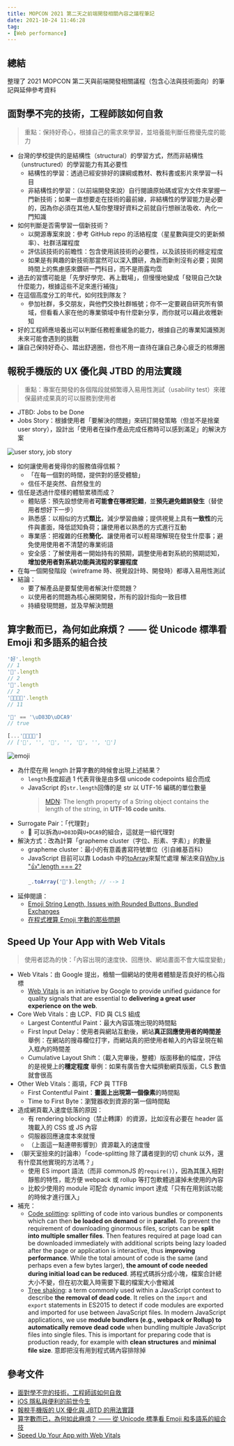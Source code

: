 ```yaml
---
title: MOPCON 2021 第二天之前端開發相關內容之議程筆記
date: 2021-10-24 11:46:28
tag:
- [Web performance]
---
```


## 總結

整理了 2021 MOPCON 第二天與前端開發相關議程（包含心法與技術面向）的筆記與延伸參考資料

## 面對學不完的技術，工程師該如何自救

> 重點：保持好奇心，根據自己的需求來學習，並培養能判斷任務優先度的能力

- 台灣的學校提供的是結構性（structural）的學習方式，然而非結構性（unstructured）的學習能力有其必要性
  - 結構性的學習：透過已經安排好的課綱或教材、教科書或影片來學習一科目
  - 非結構性的學習：（以前端開發來說）自行閱讀原始碼或官方文件來掌握一門新技術；如果一直想要走在技術的最前線，非結構性的學習能力是必要的，因為你必須在其他人幫你整理好資料之前就自行想辦法吸收、內化一門知識
- 如何判斷是否需學習一個新技術？
  - 以開源專案來說：參考 GitHub repo 的活絡程度（星星數與提交的更新頻率）、社群活躍程度
  - 評估該技術的前瞻性：包含使用該技術的必要性，以及該技術的穩定程度
  - 如果是有興趣的新技術那當然可以深入鑽研，為新而新則沒有必要；拋開時間上的焦慮感來鑽研一門科目，而不是雨露均霑
- 過去的習慣可能是「先學好學完、再上戰場」，但慢慢地變成「發現自己欠缺什麼能力，根據這些不足來進行補強」
- 在這個高度分工的年代，如何找到隊友？
  - 參加社群，多交朋友，與他們交換社群帳號；你不一定要親自研究所有領域，但看看人家在他的專業領域中有什麼新分享，而你就可以藉此收穫新知
- 好的工程師應培養出可以判斷任務輕重緩急的能力，根據自己的專業知識預測未來可能會遇到的挑戰
- 讓自己保持好奇心、踏出舒適圈，但也不用一直待在讓自己身心疲乏的核爆圈

## 報稅手機版的 UX 優化與 JTBD 的用法實踐

> 重點：專案在開發的各個階段就頻繁導入易用性測試（usability test）來確保最終成果真的可以服務到使用者

- JTBD: Jobs to be Done
- Jobs Story：根據使用者「要解決的問題」來研訂開發策略（但並不是捨棄 user story），設計出「使用者在操作產品完成任務時可以感到滿足」的解決方案

![user story, job story](/2021/mopcon-2021-d2-note/user-story-job-story.png)

- 如何讓使用者覺得你的服務值得信賴？
  - 「在每一個對的時間，提供對的感受體驗」
  - 信任不是突然、自然發生的
- 信任是透過什麼樣的體驗累積而成？
  - 體貼感：預先設想使用者**可能會在哪裡犯錯**，並**預先避免錯誤發生**（替使用者想好下一步）
  - 熟悉感：以相似的方式**類比**，減少學習曲線；提供視覺上具有**一致性**的元件與畫面，降低認知負荷；讓使用者以熟悉的方式進行互動
  - 專業感：把複雜的任務**簡化**、讓使用者可以輕易理解現在發生什麼事；避免使用使用者不清楚的專業術語
  - 安全感：了解使用者一開始持有的預期，調整使用者對系統的預期認知，**增加使用者對系統功能與流程的掌握程度**
- 在每一個開發階段（wireframe 時、視覺設計時、開發時）都導入易用性測試
- 結論：
  - 要了解產品是要幫使用者解決什麼問題？
  - 以使用者的問題為核心展開開發，所有的設計指向一致目標
  - 持續發現問題，並及早解決問題

## 算字數而已，為何如此麻煩？ —— 從 Unicode 標準看 Emoji 和多語系的組合技

```js
'好'.length
// 1
'𪚥'.length
// 2
'🤔'.length
// 2
'👨‍👩‍👦‍👦'.length
// 11

'💩' == '\uD83D\uDCA9'
// true

[...'👨‍👩‍👦‍👦']
// ['👨', '‍', '👩', '‍', '👦', '‍', '👦']
```

![emoji](/2021/mopcon-2021-d2-note/know-something-strange.jpg)

- 為什麼在用 length 計算字數的時候會出現上述結果？
  - `length`長度超過 1 代表背後是由多個 unicode codepoints 組合而成
  - JavaScript 的`str.length`回傳的是 str 以 UTF-16 編碼的單位數量
    > [MDN](https://developer.mozilla.org/en-US/docs/Web/JavaScript/Reference/Global_Objects/String/length): The length property of a String object contains the length of the string, in **UTF-16 code units**.
- Surrogate Pair：「代理對」
  - 💩 可以拆為`U+D83D`與`U+DCA9`的組合，這就是一組代理對
- 解決方式：改為計算「grapheme cluster（字位、形素、字素）」的數量
  - grapheme cluster：最小的有意義書寫符號單位（引自維基百科）
  - JavaScript 目前可以靠 Lodash 中的[toArray](https://lodash.com/docs#toArray)來幫忙處理
    解法來自[Why is "👍".length === 2?](https://stackoverflow.com/a/46085089/15028185)
    ```js
    _.toArray('🤔').length; // --> 1
    ```
- 延伸閱讀：
  - [Emoji String Length, Issues with Rounded Buttons, Bundled Exchanges](https://css-tricks.com/weekly-platform-news-emoji-string-length-issues-with-rounded-buttons-bundled-exchanges/)
  - [在程式裡算 Emoji 字數的那些問題](https://medium.com/dcardlab/%E5%9C%A8%E7%A8%8B%E5%BC%8F%E8%A3%A1%E7%AE%97-emoji-%E5%AD%97%E6%95%B8%E7%9A%84%E9%82%A3%E4%BA%9B%E5%95%8F%E9%A1%8C-8e1a1170a499)

## Speed Up Your App with Web Vitals

> 使用者認為的快：「內容出現的速度快、回應快、網站畫面不會大幅度變動」

- Web Vitals：由 Google 提出，檢驗一個網站的使用者體驗是否良好的核心指標
  - [Web Vitals](https://web.dev/vitals/) is an initiative by Google to provide unified guidance for quality signals that are essential to **delivering a great user experience on the web**.
- Core Web Vitals：由 LCP、FID 與 CLS 組成
  - Largest Contentful Paint：最大內容區塊出現的時間點
  - First Input Delay：使用者與網站互動後，網站**真正回應使用者的時間差**
    舉例：在網站的搜尋欄位打字，而網站真的把使用者輸入的內容呈現在輸入框內的時間差
  - Cumulative Layout Shift：（載入完畢後，整體）版面移動的幅度，評估的是視覺上的**穩定程度**
    舉例：如果有廣告會大幅擠動網頁版面，CLS 數值就會很高
- Other Web Vitals：兩項，FCP 與 TTFB
  - First Contentful Paint：**畫面上出現第一個像素**的時間點
  - Time to First Byte：瀏覽器收到資源的第一個時間點
- 造成網頁載入速度低落的原因：
  - 有 rendering blocking（禁止轉譯）的資源，比如沒有必要在 header 區塊載入的 CSS 或 JS 內容
  - 伺服器回應速度本來就慢
  - （上面這一點連帶影響到）資源載入的速度慢
- （聊天室撿來的討論串）「code-splitting 除了講者提到的切 chunk 以外，還有什麼其他實現的方法嗎？」
  - 使用 ES import 語法（而非 commonJS 的`require()`），因為其匯入相對靜態的特性，能方便 webpack 或 rollup 等打包軟體過濾掉未使用的內容
  - 比較少使用的 module 可配合 dynamic import 達成「只有在用到該功能的時候才進行匯入」
- 補充：
  - [Code splitting](https://developer.mozilla.org/en-US/docs/Glossary/Code_splitting): splitting of code into various bundles or components which can then **be loaded on demand** or in **parallel**. To prevent the requirement of downloading ginormous files, scripts can be **split into multiple smaller files**. Then features required at page load can be downloaded immediately with additional scripts being lazy loaded after the page or application is interactive, thus **improving performance**. While the total amount of code is the same (and perhaps even a few bytes larger), **the amount of code needed during initial load can be reduced**. 將程式碼拆分成小塊，檔案合計總大小不變，但在初次載入時需要下載的檔案大小會縮減
  - [Tree shaking](https://developer.mozilla.org/en-US/docs/Glossary/Tree_shaking): a term commonly used within a JavaScript context to describe **the removal of dead code**. It relies on the `import` and `export` statements in ES2015 to detect if code modules are exported and imported for use between JavaScript files. In modern JavaScript applications, we use **module bundlers (e.g., webpack or Rollup) to automatically remove dead code** when bundling multiple JavaScript files into single files. This is important for preparing code that is production ready, for example with **clean structures** and **minimal file size**. 意即把沒有用到程式碼內容排除掉

## 參考文件

- [面對學不完的技術，工程師該如何自救](https://mopcon.org/2021/schedule/2021025)
- [iOS 隱私與便利的前世今生](https://mopcon.org/2021/schedule/2021028)
- [報稅手機版的 UX 優化與 JBTD 的用法實踐](https://mopcon.org/2021/schedule/2021034)
- [算字數而已，為何如此麻煩？ —— 從 Unicode 標準看 Emoji 和多語系的組合技](https://mopcon.org/2021/schedule/2021037)
- [Speed Up Your App with Web Vitals](https://mopcon.org/2021/schedule/2021042)
